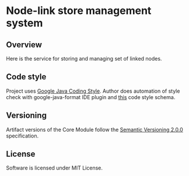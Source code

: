 # Node-link store management system

## Overview
Here is the service for storing and managing set of linked nodes. 

## Code style
Project uses [Google Java Coding Style](https://google.github.io/styleguide/javaguide.html).
Author does automation of style check with google-java-format IDE plugin and 
[this](https://github.com/google/styleguide/blob/gh-pages/intellij-java-google-style.xml)
code style schema.

## Versioning
Artifact versions of the Core Module follow the [Semantic Versioning 2.0.0](https://semver.org/spec/v2.0.0.html) specification.

## License
Software is licensed under MIT License.